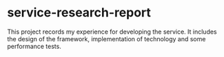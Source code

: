 # service-research-report
This project records my experience for developing the service. It includes the design of the framework, implementation of technology and some performance tests.
